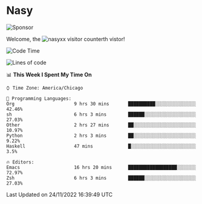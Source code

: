 # Nasy

<!--
<p align="center">
<img height="200" src="https://github-readme-stats.vercel.app/api?username=nasyxx&count_private=true&show_icons=true&theme=dracula&include_all_commits=true"/>
<img height="200" src="https://github-readme-stats.vercel.app/api/top-langs/?username=nasyxx&theme=dracula&hide=html,jupyter+notebook&count_private=true&show_icons=true"/>
</p>

  
----------------
-->

![Sponsor](https://img.shields.io/static/v1.svg?label=Sponsor&message=%E2%9D%A4&logo=GitHub&style=flat&color=pink)
 
Welcome, the ![nasyxx visitor counter](https://count.getloli.com/get/@nasyxx?theme=rule34)th vistor!
 
<!--START_SECTION:waka-->
![Code Time](http://img.shields.io/badge/Code%20Time-2%2C862%20hrs%2034%20mins-blue)

![Lines of code](https://img.shields.io/badge/From%20Hello%20World%20I%27ve%20Written-5%20Million%20lines%20of%20code-blue)

📊 **This Week I Spent My Time On** 

```text
⌚︎ Time Zone: America/Chicago

💬 Programming Languages: 
Org                      9 hrs 30 mins       ██████████░░░░░░░░░░░░░░░   42.46% 
sh                       6 hrs 3 mins        ██████░░░░░░░░░░░░░░░░░░░   27.03% 
Other                    2 hrs 27 mins       ██░░░░░░░░░░░░░░░░░░░░░░░   10.97% 
Python                   2 hrs 3 mins        ██░░░░░░░░░░░░░░░░░░░░░░░   9.22% 
Haskell                  47 mins             █░░░░░░░░░░░░░░░░░░░░░░░░   3.5%

🔥 Editors: 
Emacs                    16 hrs 20 mins      ██████████████████░░░░░░░   72.97% 
Zsh                      6 hrs 3 mins        ██████░░░░░░░░░░░░░░░░░░░   27.03%

```


 Last Updated on 24/11/2022 16:39:49 UTC
<!--END_SECTION:waka-->

<!-- ![visitors](https://visitor-badge.laobi.icu/badge?page_id=nasyxx.nasyxx) -->
